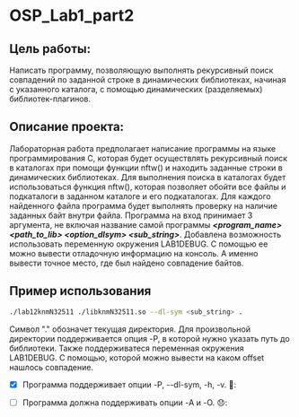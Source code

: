 # OSP_Lab1_part2



**Цель работы**:
-----------------------------------
Написать программу, позволяющую выполнять рекурсивный поиск 
совпадений по заданной строке в динамических библиотеках, начиная с 
указанного каталога, с помощью динамических (разделяемых) библиотек-плагинов.


**Описание проекта**:
-----------------------------------
Лабораторная работа предполагает написание программы на языке 
программирования C, которая будет осуществлять рекурсивный поиск в 
каталогах при помощи функции nftw() и находить заданные строки в 
динамических библиотеках. Для выполнения поиска в каталогах будет 
использоваться функция nftw(), которая позволяет обойти все файлы и 
подкаталоги в заданном каталоге и его подкаталогах. Для каждого найденного 
файла программа будет выполнять проверку на наличие заданных байт внутри 
файла.
Программа на вход принимает 3 аргумента, не включая название самой программы ***<program_name> <path_to_lib> <option_dlsym> <sub_string>***. Добавлена возможность использовать переменную 
окружения LAB1DEBUG. С помощью ее можно вывести отладочную 
информацию на консоль. А именно вывести точное место, где был найдено 
совпадение байтов.
  
**Пример использования**
-----------------------------------
  
```bash
./lab12knmN32511 ./libknmN32511.so --dl-sym <sub_string> .
```
  
Символ "." обозначет текущая директория. Для произвольной директории поддерживается опция -P, в которой нужно указать путь до библиотеки. Также поддерживатеся переменная окружения LAB1DEBUG. С помощью, которой можно вывести на каком offset нашлось совпадение.

- [x] Программа поддерживает опции -P, --dl-sym, -h, -v. 🎉:
- [ ] Программа должна поддерживать опции -A и -O. 😞:


